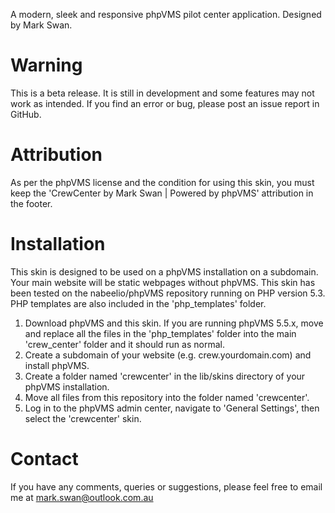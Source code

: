 A modern, sleek and responsive phpVMS pilot center application. Designed by Mark Swan.

# Warning
This is a beta release. It is still in development and some features may not work as intended. If you find an error or bug, please post an issue report in GitHub.

# Attribution
As per the phpVMS license and the condition for using this skin, you must keep the 'CrewCenter by Mark Swan | Powered by phpVMS' attribution in the footer.

# Installation
This skin is designed to be used on a phpVMS installation on a subdomain. Your main website will be static webpages without phpVMS.
This skin has been tested on the nabeelio/phpVMS repository running on PHP version 5.3. PHP templates are also included in the 'php_templates' folder.

1. Download phpVMS and this skin. 
    If you are running phpVMS 5.5.x, move and replace all the files in the 'php_templates' folder into the main 'crew_center' folder and it should run as normal.
2. Create a subdomain of your website (e.g. crew.yourdomain.com) and install phpVMS.
3. Create a folder named 'crewcenter' in the lib/skins directory of your phpVMS installation.
3. Move all files from this repository into the folder named 'crewcenter'.
4. Log in to the phpVMS admin center, navigate to 'General Settings', then select the 'crewcenter' skin.

# Contact
If you have any comments, queries or suggestions, please feel free to email me at mark.swan@outlook.com.au
